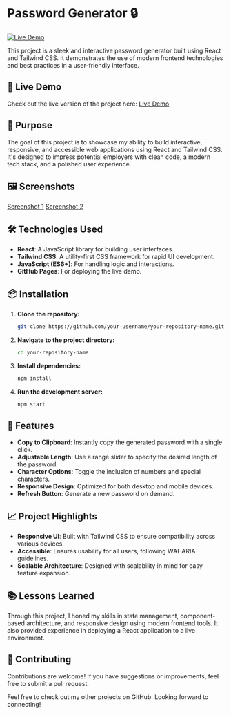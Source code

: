 # Password Generator 🔒

[![Live Demo](https://img.shields.io/badge/Live-Demo-green)](https://adnan-password-generator.vercel.app/)

This project is a sleek and interactive password generator built using React and Tailwind CSS. It demonstrates the use of modern frontend technologies and best practices in a user-friendly interface.

## 🚀 Live Demo

Check out the live version of the project here: [Live Demo](https://adnan-password-generator.vercel.app/)

## 🎯 Purpose

The goal of this project is to showcase my ability to build interactive, responsive, and accessible web applications using React and Tailwind CSS. It's designed to impress potential employers with clean code, a modern tech stack, and a polished user experience.

## 🖼️ Screenshots

[Screenshot 1](https://drive.google.com/file/d/1ayyXNk0YUc1LxKAdNEYMTgriuIo0RRxN/view?usp=drive_link)
[Screenshot 2](https://drive.google.com/file/d/1EjUyZLS2wJSkwCIXTC5aG9ODp6gBnz9l/view?usp=sharing)

## 🛠️ Technologies Used

- **React**: A JavaScript library for building user interfaces.
- **Tailwind CSS**: A utility-first CSS framework for rapid UI development.
- **JavaScript (ES6+)**: For handling logic and interactions.
- **GitHub Pages**: For deploying the live demo.

## 📦 Installation

1. **Clone the repository:**
   ```bash
   git clone https://github.com/your-username/your-repository-name.git
2. **Navigate to the project directory:**

    ```bash
    cd your-repository-name
3. **Install dependencies:**
    ```bash
    npm install
4. **Run the development server:**

    ```bash
    npm start
## 📝 Features

- **Copy to Clipboard**: Instantly copy the generated password with a single click.
- **Adjustable Length**: Use a range slider to specify the desired length of the password.
- **Character Options**: Toggle the inclusion of numbers and special characters.
- **Responsive Design**: Optimized for both desktop and mobile devices.
- **Refresh Button**: Generate a new password on demand.

## 📈 Project Highlights

- **Responsive UI**: Built with Tailwind CSS to ensure compatibility across various devices.
- **Accessible**: Ensures usability for all users, following WAI-ARIA guidelines.
- **Scalable Architecture**: Designed with scalability in mind for easy feature expansion.

## 📚 Lessons Learned

Through this project, I honed my skills in state management, component-based architecture, and responsive design using modern frontend tools. It also provided experience in deploying a React application to a live environment.

## 🤝 Contributing

Contributions are welcome! If you have suggestions or improvements, feel free to submit a pull request.


Feel free to check out my other projects on GitHub. Looking forward to connecting!

